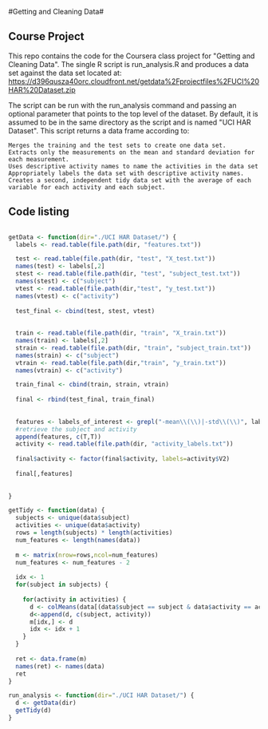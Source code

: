#Getting and Cleaning Data#
## Course Project ##

This repo contains the code for the Coursera class project for "Getting and Cleaning Data".  The single R script is run_analysis.R and produces a data set against the data set located at: https://d396qusza40orc.cloudfront.net/getdata%2Fprojectfiles%2FUCI%20HAR%20Dataset.zip

The script can be run with the run_analysis command and passing an optional parameter that points to the top level of the dataset.  By default, it is assumed to be in the same directory as the script and is named "UCI HAR Dataset". This script returns a data frame according to: 

    Merges the training and the test sets to create one data set.
    Extracts only the measurements on the mean and standard deviation for each measurement. 
    Uses descriptive activity names to name the activities in the data set
    Appropriately labels the data set with descriptive activity names. 
    Creates a second, independent tidy data set with the average of each variable for each activity and each subject. 


## Code listing ##
```R

getData <- function(dir="./UCI HAR Dataset/") {
  labels <- read.table(file.path(dir, "features.txt"))

  test <- read.table(file.path(dir, "test", "X_test.txt"))
  names(test) <- labels[,2]
  stest <- read.table(file.path(dir, "test", "subject_test.txt"))
  names(stest) <- c("subject")
  vtest <- read.table(file.path(dir,"test", "y_test.txt"))
  names(vtest) <- c("activity")
  
  test_final <- cbind(test, stest, vtest)
  
  
  train <- read.table(file.path(dir, "train", "X_train.txt"))
  names(train) <- labels[,2]
  strain <- read.table(file.path(dir, "train", "subject_train.txt"))
  names(strain) <- c("subject")
  vtrain <- read.table(file.path(dir,"train", "y_train.txt"))
  names(vtrain) <- c("activity")

  train_final <- cbind(train, strain, vtrain)
  
  final <- rbind(test_final, train_final)
  
  
  features <- labels_of_interest <- grepl("-mean\\(\\)|-std\\(\\)", labels[,2])
  #retrieve the subject and activity
  append(features, c(T,T))
  activity <- read.table(file.path(dir, "activity_labels.txt"))
  
  final$activity <- factor(final$activity, labels=activity$V2)
  
  final[,features]
  
  
}

getTidy <- function(data) {
  subjects <- unique(data$subject)
  activities <- unique(data$activity)
  rows = length(subjects) * length(activities)
  num_features <- length(names(data))
  
  m <- matrix(nrow=rows,ncol=num_features)
  num_features <- num_features - 2
  
  idx <- 1
  for(subject in subjects) {
    
    for(activity in activities) {
      d <- colMeans(data[(data$subject == subject & data$activity == activity), 1:num_features])
      d<-append(d, c(subject, activity))
      m[idx,] <- d
      idx <- idx + 1
    }
  }
  
  ret <- data.frame(m)
  names(ret) <- names(data)
  ret
}

run_analysis <- function(dir="./UCI HAR Dataset/") {
  d <- getData(dir)
  getTidy(d)
}
```
